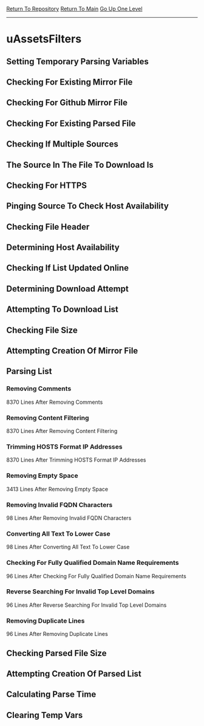 [Return To Repository](https://github.com/deathbybandaid/piholeparser/)
[Return To Main](https://github.com/deathbybandaid/piholeparser/blob/master/RecentRunLogs/Mainlog.md)
[Go Up One Level](https://github.com/deathbybandaid/piholeparser/blob/master/RecentRunLogs/TopLevelScripts/30-Processing-External-Blacklists.md)
____________________________________
# uAssetsFilters
## Setting Temporary Parsing Variables
## Checking For Existing Mirror File
## Checking For Github Mirror File
## Checking For Existing Parsed File
## Checking If Multiple Sources
## The Source In The File To Download Is
## Checking For HTTPS
## Pinging Source To Check Host Availability
## Checking File Header
## Determining Host Availability
## Checking If List Updated Online
## Determining Download Attempt
## Attempting To Download List
## Checking File Size
## Attempting Creation Of Mirror File
## Parsing List
### Removing Comments
8370 Lines After Removing Comments
### Removing Content Filtering
8370 Lines After Removing Content Filtering
### Trimming HOSTS Format IP Addresses
8370 Lines After Trimming HOSTS Format IP Addresses
### Removing Empty Space
3413 Lines After Removing Empty Space
### Removing Invalid FQDN Characters
98 Lines After Removing Invalid FQDN Characters
### Converting All Text To Lower Case
98 Lines After Converting All Text To Lower Case
### Checking For Fully Qualified Domain Name Requirements
96 Lines After Checking For Fully Qualified Domain Name Requirements
### Reverse Searching For Invalid Top Level Domains
96 Lines After Reverse Searching For Invalid Top Level Domains
### Removing Duplicate Lines
96 Lines After Removing Duplicate Lines
## Checking Parsed File Size
## Attempting Creation Of Parsed List
## Calculating Parse Time
## Clearing Temp Vars
